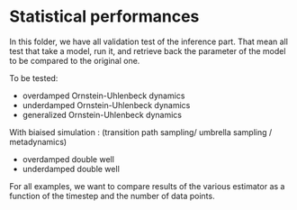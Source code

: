 
# Statistical performances

In this folder, we have all validation test of the inference part.
That mean all test that take a model, run it, and retrieve back the parameter of the model to be compared to the original one.


To be tested:
- overdamped Ornstein-Uhlenbeck dynamics
- underdamped Ornstein-Uhlenbeck dynamics
- generalized Ornstein-Uhlenbeck dynamics

With biaised simulation : (transition path sampling/ umbrella sampling / metadynamics)
- overdamped double well
- underdamped double well


For all examples, we want to compare results of the various estimator as a function of the timestep and the number of data points.
